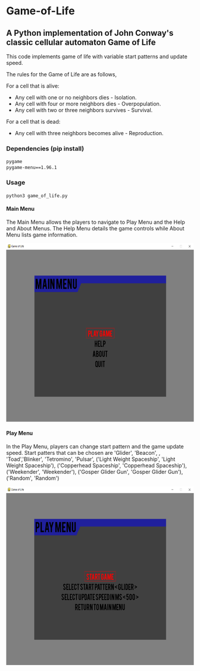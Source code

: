 # Game-of-Life
## A Python implementation of John Conway's classic cellular automaton Game of Life

This code implements game of life with variable start patterns and update speed.

The rules for the Game of Life are as follows,

For a cell that is alive:
- Any cell with one or no neighbors dies - Isolation.
- Any cell with four or more neighbors dies - Overpopulation.
- Any cell with two or three neighbors survives - Survival.

For a cell that is dead:
- Any cell with three neighbors becomes alive - Reproduction.

### Dependencies (pip install)
```
pygame
pygame-menu==1.96.1
```
### Usage

```
python3 game_of_life.py
```

#### Main Menu

The Main Menu allows the players to navigate to Play Menu and the Help and About Menus. The Help Menu details the game controls while About Menu lists game information.

<p align="center">
  <img width="640" height="480" src="https://github.com/NeonInc/Game-of-Life/blob/master/Images/Main_Menu.png">
</p>

#### Play Menu

In the Play Menu, players can change start pattern and the game update speed. Start patters that can be chosen are 'Glider', 'Beacon', ,
'Toad','Blinker', 'Tetromino', 'Pulsar', 
                                             ('Light Weight Spaceship', 'Light Weight Spaceship'),
                                             ('Copperhead Spaceship', 'Copperhead Spaceship'),
                                             ('Weekender', 'Weekender'),
                                             ('Gosper Glider Gun', 'Gosper Glider Gun'),
                                             ('Random', 'Random')

<p align="center">
  <img width="640" height="480" src="https://github.com/NeonInc/Game-of-Life/blob/master/Images/Play_Menu.png">
</p>
